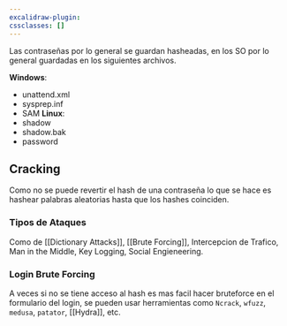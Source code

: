 ```yaml
---
excalidraw-plugin: 
cssclasses: []
---
```

Las contraseñas por lo general se guardan hasheadas, en los SO por lo general guardadas en los siguientes archivos.


**Windows**:
- unattend.xml
- sysprep.inf
- SAM
**Linux**:
- shadow
- shadow.bak
- password
## Cracking
Como no se puede revertir el hash de una contraseña lo que se hace es hashear palabras aleatorias hasta que los hashes coinciden.

### Tipos de Ataques
Como de [[Dictionary Attacks]], [[Brute Forcing]], Intercepcion de Trafico, Man in the Middle, Key Logging, Social Engieneering.
### Login Brute Forcing
A veces si no se tiene acceso al hash es mas facil hacer bruteforce en el formulario del login, se pueden usar herramientas como `Ncrack`, `wfuzz`, `medusa`, `patator`, [[Hydra]], etc.




